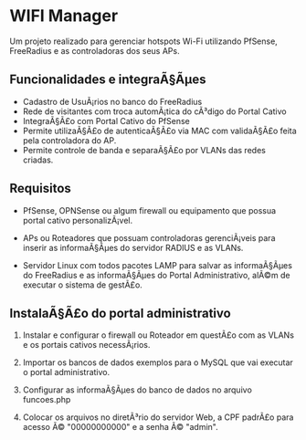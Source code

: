 
# WIFI Manager

Um projeto realizado para gerenciar hotspots Wi-Fi utilizando PfSense, FreeRadius e as controladoras dos seus APs.





## Funcionalidades e integraÃ§Ãµes

- Cadastro de UsuÃ¡rios no banco do FreeRadius
- Rede de visitantes com troca automÃ¡tica do cÃ³digo do Portal Cativo
- IntegraÃ§Ã£o com Portal Cativo do PfSense
- Permite utilizaÃ§Ã£o de autenticaÃ§Ã£o via MAC com validaÃ§Ã£o feita pela controladora do AP.
- Permite controle de banda e separaÃ§Ã£o por VLANs das redes criadas.
## Requisitos

- PfSense, OPNSense ou algum firewall ou equipamento que possua portal cativo personalizÃ¡vel.

- APs ou Roteadores que possuam controladoras gerenciÃ¡veis para inserir as informaÃ§Ãµes do servidor RADIUS e as VLANs.

- Servidor Linux com todos pacotes LAMP para salvar as informaÃ§Ãµes do FreeRadius e as informaÃ§Ãµes do Portal Administrativo, alÃ©m de executar o sistema de gestÃ£o.

## InstalaÃ§Ã£o do portal administrativo

1. Instalar e configurar o firewall ou Roteador em questÃ£o com as VLANs e os portais cativos necessÃ¡rios.

2. Importar os bancos de dados exemplos para o MySQL que vai executar o portal administrativo.

3. Configurar as informaÃ§Ãµes do banco de dados no arquivo funcoes.php

4. Colocar os arquivos no diretÃ³rio do servidor Web, a CPF padrÃ£o para acesso Ã© "00000000000" e a senha Ã© "admin".